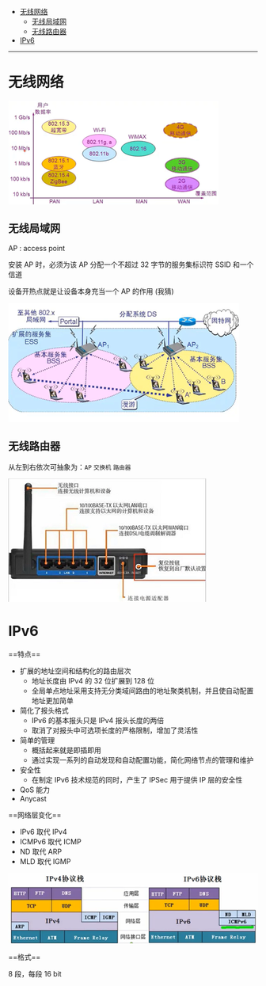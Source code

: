 - [无线网络](#无线网络)
  - [无线局域网](#无线局域网)
  - [无线路由器](#无线路由器)
- [IPv6](#ipv6)

---

# 无线网络

![](image/2024-01-01-12-32-50.png)

## 无线局域网

AP : access point

安装 AP 时，必须为该 AP 分配一个不超过 32 字节的服务集标识符 SSID 和一个信道

设备开热点就是让设备本身充当一个 AP 的作用 (我猜)

![](image/2024-01-01-19-41-53.png)

## 无线路由器

从左到右依次可抽象为：`AP` `交换机` `路由器`

![](image/2024-01-01-19-53-18.png)

# IPv6

==特点==

- 扩展的地址空间和结构化的路由层次
  - 地址长度由 IPv4 的 32 位扩展到 128 位
  - 全局单点地址采用支持无分类域间路由的地址聚类机制，并且使自动配置地址更加简单
- 简化了报头格式
  - IPv6 的基本报头只是 IPv4 报头长度的两倍
  - 取消了对报头中可选项长度的严格限制，增加了灵活性
- 简单的管理
  - 概括起来就是即插即用
  - 通过实现一系列的自动发现和自动配置功能，简化网络节点的管理和维护
- 安全性
  - 在制定 IPv6 技术规范的同时，产生了 IPSec 用于提供 IP 层的安全性
- QoS 能力
- Anycast

==网络层变化==

- IPv6 取代 IPv4
- ICMPv6 取代 ICMP
- ND 取代 ARP
- MLD 取代 IGMP

![](image/2024-01-01-20-19-21.png)

==格式==

8 段，每段 16 bit